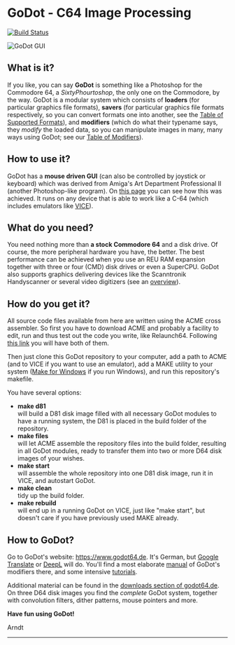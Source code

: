 # GoDot - C64 Image Processing

[![Build Status](https://travis-ci.org/godot64/GoDot.svg?branch=master)](https://travis-ci.org/godot64/GoDot)

![GoDot GUI](https://www.godot64.de/german/pictures/godot2017.gif "GoDot Main Screen")

## What is it?

If you like, you can say **GoDot** is something like a Photoshop for the Commodore 64, a *SixtyPhourtoshop*, the only one on the Commodore, by the way. GoDot is a modular system which consists of **loaders** (for particular graphics file formats), **savers** (for particular graphics file formats respectively, so you can convert formats one into another, see the [Table of Supported Formats][Conversions Table]), and **modifiers** (which do what their typename says, they *modify* the loaded data, so you can manipulate images in many, many ways using GoDot; see our [Table of Modifiers][Modifiers]).

## How to use it?

GoDot has a **mouse driven GUI** (can also be controlled by joystick or keyboard) which was derived from Amiga's Art Department Professional II (another Photoshop-like program). On [this page][Character Set] you can see how this was achieved. It runs on any device that is able to work like a C-64 (which includes emulators like [VICE][Emulator]).

## What do you need?

You need nothing more than **a stock Commodore 64** and a disk drive. Of course, the more peripheral hardware you have, the better. The best performance can be achieved when you use an REU RAM expansion together with three or four (CMD) disk drives or even a SuperCPU. GoDot also supports graphics delivering devices like the Scanntronik Handyscanner or several video digitizers (see an [overview][Graphics Hardware]).

## How do you get it?

All source code files available from here are written using the ACME cross assembler. So first you have to download ACME and probably a facility to edit, run and thus test out the code you write, like Relaunch64. Following [this link][ACME] you will have both of them.

Then just clone this GoDot repository to your computer, add a path to ACME (and to VICE if you want to use an emulator), add a MAKE utility to your system ([Make for Windows][Make Link] if you run Windows), and run this repository's makefile.

You have several options:
- **make d81**<br>
  will build a D81 disk image filled with all necessary GoDot modules to have a running system, the D81 is placed in the build folder of the repository.
- **make files**<br>
  will let ACME assemble the repository files into the build folder, resulting in all GoDot modules, ready to transfer them into two or more D64 disk images of your wishes.
- **make start**<br>
  will assemble the whole repository into one D81 disk image, run it in VICE, and autostart GoDot.
- **make clean**<br>
  tidy up the build folder.
- **make rebuild**<br>
  will end up in a running GoDot on VICE, just like "make start", but doesn't care if you have previously used MAKE already.

## How to GoDot?

Go to GoDot's website: https://www.godot64.de. It's German, but [Google Translate][Google Translate] or [DeepL][DeepL] will do. You'll find a most elaborate [manual][Manual] of GoDot's modifiers there, and some intensive [tutorials][Tutorials].

Additional material can be found in the [downloads section of godot64.de][Downloads]. On three D64 disk images you find the *complete* GoDot system, together with convolution filters, dither patterns, mouse pointers and more.

**Have fun using GoDot!**

Arndt

---
[Conversions Table]: https://www.godot64.de/german/formats.htm "GoDot's list of supported file formats"
[Modifiers]: https://www.godot64.de/german/m_allg.htm "GoDot's Standard Modifiers (there are also a number of more specific modifiers)"
[Character Set]: https://www.godot64.de/german/godset.htm "GoDot's origins"
[Graphics Hardware]: https://www.godot64.de/german/l_bdata.htm "Graphics Hardware Overview"
[Emulator]: http://vice-emu.sourceforge.net/ "VICE - the Versatile Commodore Emulator"
[ACME]: http://www.emu64-projekt.de/acme/ "Download of ACME und Relaunch64"
[Make Link]: http://gnuwin32.sourceforge.net/packages/make.htm "GNU Make for Windows"
[Manual]: https://www.godot64.de/german/index.htm "GoDot Manual: How to GoDot"
[Tutorials]: https://www.godot64.de/german/tutorials.htm "GoDot Tutorials"
[Downloads]: https://www.godot64.de/german/downloads.htm "GoDot's download section"
[Google Translate]: https://translate.google.de/?hl=de&tab=wT
[DeepL]: https://www.deepl.com/translator

